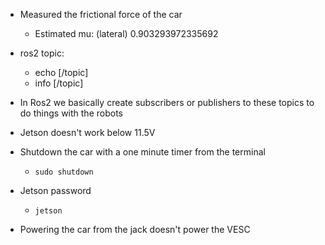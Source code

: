 - Measured the frictional force of the car
	- Estimated mu: (lateral) 0.903293972335692

- ros2 topic:
	- echo [/topic]
	- info [/topic]
- In Ros2 we basically create subscribers or publishers to these topics to do things with the robots

- Jetson doesn't work below 11.5V

- Shutdown the car with a one minute timer from the terminal
	- `sudo shutdown`

- Jetson password
	- `jetson`

- Powering the car from the jack doesn't power the VESC